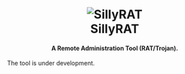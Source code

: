 <h1 align="center"> 
    <img src="https://user-images.githubusercontent.com/29171692/81660604-99683e00-9458-11ea-93ee-0c248181dadb.png" alt="SillyRAT" /> <br>    
    SillyRAT
</h1>
<h4 align="center"> A Remote Administration Tool (RAT/Trojan). </h4>
<p>The tool is under development. </p>
